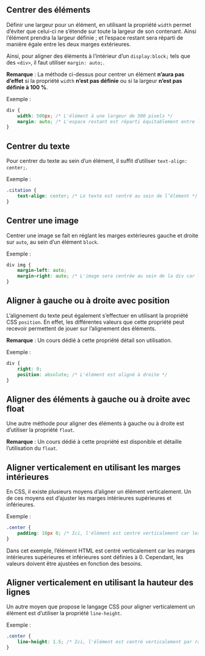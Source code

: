## Centrer des éléments

Définir une largeur pour un élément, en utilisant la propriété ```width``` permet d’éviter que celui-ci ne s’étende sur toute la largeur de son contenant. Ainsi l’élément prendra la largeur définie ; et l’espace restant sera réparti de manière égale entre les deux marges extérieures.

Ainsi, pour aligner des éléments à l’intérieur d’un ```display:block;``` tels que des ```<div>```, il faut utiliser ```margin: auto;```.

__Remarque__ : La méthode ci-dessus pour centrer un élément **n’aura pas d’effet** si la propriété ```width``` **n’est pas définie** ou si la largeur **n’est pas définie à 100 %**.

Exemple :

```css
div {
	width: 500px; /* L'élément à une largeur de 500 pixels */
	margin: auto; /* L'espace restant est réparti équitablement entre les deux margin afin de centrer l'élément */
}
```

## Centrer du texte

Pour centrer du texte au sein d’un élément, il suffit d’utiliser ```text-align: center;```.

Exemple :

```css
.citation {
	text-align: center; /* Le texte est centré au sein de l’élément */
}
```

## Centrer une image

Centrer une image se fait en réglant les marges extérieures gauche et droite sur ```auto```, au sein d’un élément ```block```.

Exemple :

```css
div img {
	margin-left: auto;
	margin-right: auto; /* L'image sera centrée au sein de la div car les deux marges extérieures gauche et droite sont définies à auto */
}
```

## Aligner à gauche ou à droite avec position

L’alignement du texte peut également s’effectuer en utilisant la propriété CSS ```position```. En effet, les différentes valeurs que cette propriété peut recevoir permettent de jouer sur l’alignement des éléments. 

__Remarque__ :  Un cours dédié à cette propriété détail son utilisation.

Exemple :

```css
div {
    right: 0;
	position: absolute; /* L'élément est aligné à droite */
}
```

## Aligner des éléments à gauche ou à droite avec float

Une autre méthode pour aligner des éléments à gauche ou à droite est d’utiliser la propriété ```float```. 

__Remarque__ : Un cours dédié à cette propriété est disponible et détaille l’utilisation du ```float```.

## Aligner verticalement en utilisant les marges intérieures

En CSS, il existe plusieurs moyens d’aligner un élément verticalement. Un de ces moyens est d’ajuster les marges intérieures supérieures et inférieures.

Exemple :

```css
.center {
	padding: 10px 0; /* Ici, l'élément est centré verticalement car les padding supérieures et inférieures sont à 0 */
}
```

Dans cet exemple, l’élément HTML est centré verticalement car les marges intérieures supérieures et inférieures sont définies à 0. Cependant, les valeurs doivent être ajustées en fonction des besoins.

## Aligner verticalement en utilisant la hauteur des lignes

Un autre moyen que propose le langage CSS pour aligner verticalement un élément est d’utiliser la propriété ```line-height```.

Exemple :

```css
.center {
	line-height: 1.5; /* Ici, l'élément est centré verticalement par rapport à la hauteur de la ligne */
}
```